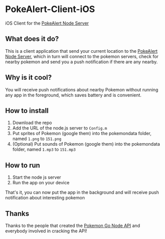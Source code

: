 # PokeAlert-Client-iOS
iOS Client for the [PokeAlert Node Server](https://github.com/BlackWolf/PokeAlert-Server)

## What does it do?
This is a client application that send your current location to the [PokeAlert Node Server](https://github.com/BlackWolf/PokeAlert-Server), which in turn will connect to the pokemon servers, check for nearby pokemon and send you a push notification if there are any nearby. 

## Why is it cool?
You will receive push notifications about nearby Pokemon without running any app in the foreground, which saves battery and is convenient.

## How to install
1. Download the repo
2. Add the URL of the node.js server to `Config.m`
3. Put sprites of Pokemon (google them) into the pokemondata folder, named `1.png` to `151.png`
4. (Optional) Put sounds of Pokemon (google them) into the pokemondata folder, named `1.mp3` to `151.mp3`

## How to run
1. Start the node js server
2. Run the app on your device

That's it, you can now put the app in the background and will receive push notification about interesting pokemon

## Thanks
Thanks to the people that created  the [Pokemon Go Node API](https://github.com/Armax/Pokemon-GO-node-api) and everybody involved in cracking the API!
